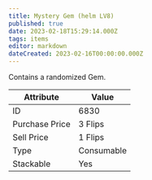 ```yaml
---
title: Mystery Gem (helm LV8)
published: true
date: 2023-02-18T15:29:14.000Z
tags: items
editor: markdown
dateCreated: 2023-02-16T00:00:00.000Z
---
```


Contains a randomized Gem.

|Attribute|Value|
|-|-|
|ID|6830|
|Purchase Price|3 Flips|
|Sell Price|1 Flips|
|Type|Consumable|
|Stackable|Yes|

